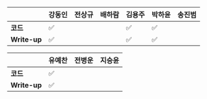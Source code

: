 |              | 강동인 |        전상규      | 배하람 | 김용주 | 박하윤 | 송진범 | 
| ------------ | ------ | ----------------- | ------ | ------ | ------ | ------ |
| **코드**     |	✅|     |      |  :white_check_mark:      | :white_check_mark:  |        |        
| **Write-up** |	✅|      |      |  :white_check_mark:      |   :white_check_mark:|        |        

|              | 유예찬 | 전병운 | 지승윤 |
| ------------ | ------ | ------ | ------ |
| **코드**     |:white_check_mark:|  |        |
| **Write-up** |:white_check_mark:|      |        |

